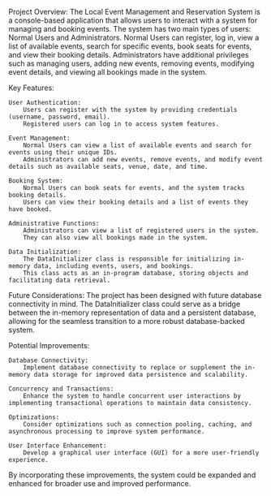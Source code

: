Project Overview:
The Local Event Management and Reservation System is a console-based application that allows users to interact with a system for managing and booking events. The system has two main types of users: Normal Users and Administrators. Normal Users can register, log in, view a list of available events, search for specific events, book seats for events, and view their booking details. Administrators have additional privileges such as managing users, adding new events, removing events, modifying event details, and viewing all bookings made in the system.

Key Features:

    User Authentication:
        Users can register with the system by providing credentials (username, password, email).
        Registered users can log in to access system features.

    Event Management:
        Normal Users can view a list of available events and search for events using their unique IDs.
        Administrators can add new events, remove events, and modify event details such as available seats, venue, date, and time.

    Booking System:
        Normal Users can book seats for events, and the system tracks booking details.
        Users can view their booking details and a list of events they have booked.

    Administrative Functions:
        Administrators can view a list of registered users in the system.
        They can also view all bookings made in the system.

    Data Initialization:
        The DataInitializer class is responsible for initializing in-memory data, including events, users, and bookings.
        This class acts as an in-program database, storing objects and facilitating data retrieval.

Future Considerations:
The project has been designed with future database connectivity in mind. The DataInitializer class could serve as a bridge between the in-memory representation of data and a persistent database, allowing for the seamless transition to a more robust database-backed system.

Potential Improvements:

    Database Connectivity:
        Implement database connectivity to replace or supplement the in-memory data storage for improved data persistence and scalability.

    Concurrency and Transactions:
        Enhance the system to handle concurrent user interactions by implementing transactional operations to maintain data consistency.

    Optimizations:
        Consider optimizations such as connection pooling, caching, and asynchronous processing to improve system performance.

    User Interface Enhancement:
        Develop a graphical user interface (GUI) for a more user-friendly experience.

By incorporating these improvements, the system could be expanded and enhanced for broader use and improved performance.
